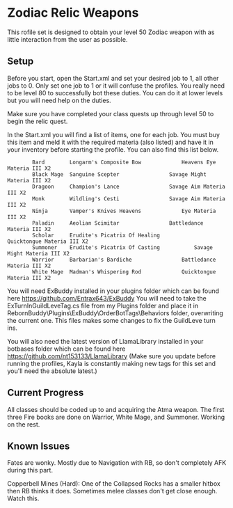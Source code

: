 # Zodiac Relic Weapons

This rofile set is designed to obtain your level 50 Zodiac weapon with as little interaction from the user as possible.

## Setup

Before you start, open the Start.xml and set your desired job to 1, all other jobs to 0. Only set one job to 1 or it will confuse the profiles. You really need to be level 80 to successfully bot these duties. You can do it at lower levels but you will need help on the duties.

Make sure you have completed your class quests up through level 50 to begin the relic quest.

In the Start.xml you will find a list of items, one for each job. You must buy this item and meld it with the required materia (also listed) and have it in your inventory before starting the profile. You can also find this list below.

			Bard		Longarm's Composite Bow				Heavens Eye Materia III X2
			Black Mage	Sanguine Scepter				Savage Might Materia III X2
			Dragoon		Champion's Lance				Savage Aim Materia III X2
			Monk		Wildling's Cesti				Savage Aim Materia III X2
			Ninja		Vamper's Knives	Heavens 			Eye Materia III X2
			Paladin		Aeolian Scimitar				Battledance Materia III X2
			Scholar		Erudite's Picatrix Of Healing			Quicktongue Materia III X2
			Summoner	Erudite's Picatrix Of Casting			Savage Might Materia III X2
			Warrior		Barbarian's Bardiche				Battledance Materia III X2
			White Mage	Madman's Whispering Rod				Quicktongue Materia III X2

You will need ExBuddy installed in your plugins folder which can be found here https://github.com/Entrax643/ExBuddy
You will need to take the ExTurnInGuildLeveTag.cs file from my Plugins folder and place it in RebornBuddy\Plugins\ExBuddy\OrderBotTags\Behaviors folder, overwriting the current one. This files makes some changes to fix the GuildLeve turn ins.

You will also need the latest version of LlamaLibrary installed in your botbases folder which can be found here https://github.com/nt153133/LlamaLibrary
(Make sure you update before running the profiles, Kayla is constantly making new tags for this set and you'll need the absolute latest.)


## Current Progress

All classes should be coded up to and acquiring the Atma weapon. 
The first three Fire books are done on Warrior, White Mage, and Summoner. 
Working on the rest.  

## Known Issues

Fates are wonky. Mostly due to Navigation with RB, so don't completely AFK during this part.

Copperbell Mines (Hard): One of the Collapsed Rocks has a smaller hitbox then RB thinks it does. Sometimes melee classes don't get close enough. Watch this.

